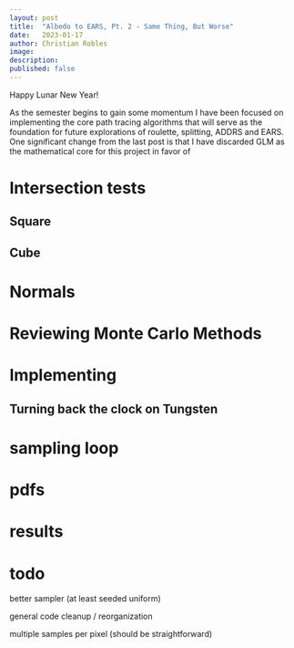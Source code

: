 ```yaml
---
layout: post
title:  "Albedo to EARS, Pt. 2 - Same Thing, But Worse"
date:   2023-01-17
author: Christian Robles
image: 
description:
published: false
---
```


Happy Lunar New Year!

As the semester begins to gain some momentum I have been focused on implementing the core path tracing algorithms that will serve as the foundation for future explorations of roulette, splitting, ADDRS and EARS. One significant change from the last post is that I have discarded GLM as the mathematical core for this project in favor of 

# Intersection tests

## Square

## Cube

# Normals

# Reviewing Monte Carlo Methods

# Implementing

## Turning back the clock on Tungsten

# sampling loop

# pdfs

# results

# todo

better sampler (at least seeded uniform)

general code cleanup / reorganization

multiple samples per pixel (should be straightforward)
